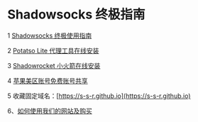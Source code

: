 # Shadowsocks 终极指南

1 [Shadowsocks 终极使用指南](https://shadowsocks-help.github.io/Shadowsocks/)

2 [Potatso Lite 代理工具在线安装](https://shadowsocks-help.github.io/Potatso-Lite)

3 [Shadowrocket 小火箭在线安装](https://shadowsocks-help.github.io/ios)

4 [苹果美区账号免费账号共享](https://shadowsocks-help.github.io/Shadowsocks/appleid.html)

5 收藏固定域名：[https://s-s-r.github.io](https://s-s-r.github.io)

6、[如何使用我们的网站及购买](wiki.md)
